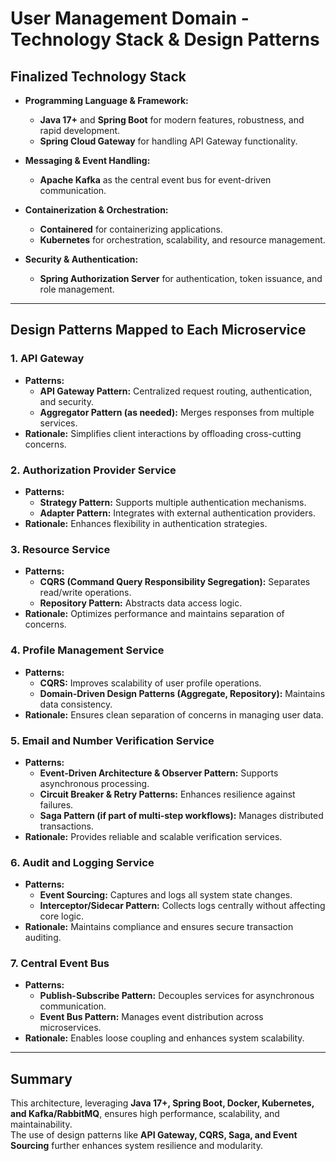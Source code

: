 # User Management Domain - Technology Stack & Design Patterns

## Finalized Technology Stack

- **Programming Language & Framework:**  
  - **Java 17+** and **Spring Boot** for modern features, robustness, and rapid development.
  - **Spring Cloud Gateway** for handling API Gateway functionality.

- **Messaging & Event Handling:**  
  - **Apache Kafka** as the central event bus for event-driven communication.

- **Containerization & Orchestration:**  
  - **Containered** for containerizing applications.  
  - **Kubernetes** for orchestration, scalability, and resource management.

- **Security & Authentication:**  
  - **Spring Authorization Server** for authentication, token issuance, and role management.

---

## Design Patterns Mapped to Each Microservice

### 1. API Gateway  
- **Patterns:**  
  - **API Gateway Pattern:** Centralized request routing, authentication, and security.  
  - **Aggregator Pattern (as needed):** Merges responses from multiple services.  
- **Rationale:** Simplifies client interactions by offloading cross-cutting concerns.

### 2. Authorization Provider Service  
- **Patterns:**  
  - **Strategy Pattern:** Supports multiple authentication mechanisms.  
  - **Adapter Pattern:** Integrates with external authentication providers.  
- **Rationale:** Enhances flexibility in authentication strategies.

### 3. Resource Service  
- **Patterns:**  
  - **CQRS (Command Query Responsibility Segregation):** Separates read/write operations.  
  - **Repository Pattern:** Abstracts data access logic.  
- **Rationale:** Optimizes performance and maintains separation of concerns.

### 4. Profile Management Service  
- **Patterns:**  
  - **CQRS:** Improves scalability of user profile operations.  
  - **Domain-Driven Design Patterns (Aggregate, Repository):** Maintains data consistency.  
- **Rationale:** Ensures clean separation of concerns in managing user data.

### 5. Email and Number Verification Service  
- **Patterns:**  
  - **Event-Driven Architecture & Observer Pattern:** Supports asynchronous processing.  
  - **Circuit Breaker & Retry Patterns:** Enhances resilience against failures.  
  - **Saga Pattern (if part of multi-step workflows):** Manages distributed transactions.  
- **Rationale:** Provides reliable and scalable verification services.

### 6. Audit and Logging Service  
- **Patterns:**  
  - **Event Sourcing:** Captures and logs all system state changes.  
  - **Interceptor/Sidecar Pattern:** Collects logs centrally without affecting core logic.  
- **Rationale:** Maintains compliance and ensures secure transaction auditing.

### 7. Central Event Bus  
- **Patterns:**  
  - **Publish-Subscribe Pattern:** Decouples services for asynchronous communication.  
  - **Event Bus Pattern:** Manages event distribution across microservices.  
- **Rationale:** Enables loose coupling and enhances system scalability.

---

## Summary

This architecture, leveraging **Java 17+, Spring Boot, Docker, Kubernetes, and Kafka/RabbitMQ**, ensures high performance, scalability, and maintainability.  
The use of design patterns like **API Gateway, CQRS, Saga, and Event Sourcing** further enhances system resilience and modularity.

